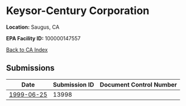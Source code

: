 # Keysor-Century Corporation

**Location:** Saugus, CA

**EPA Facility ID:** 100000147557

[Back to CA Index](../../index.md)

## Submissions

| Date | Submission ID | Document Control Number |
|------|--------------|-------------------------|
| [1999-06-25](submissions/13998.md) | 13998 |  |
